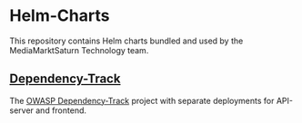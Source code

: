 # Helm-Charts

This repository contains Helm charts bundled and used by the MediaMarktSaturn Technology team.

## [Dependency-Track](dependency-track)

The [OWASP Dependency-Track](https://owasp.org/www-project-dependency-track/) project with separate deployments for API-server and frontend.

